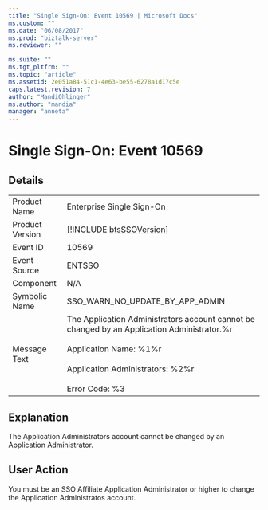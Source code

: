 ```yaml
---
title: "Single Sign-On: Event 10569 | Microsoft Docs"
ms.custom: ""
ms.date: "06/08/2017"
ms.prod: "biztalk-server"
ms.reviewer: ""

ms.suite: ""
ms.tgt_pltfrm: ""
ms.topic: "article"
ms.assetid: 2e051a84-51c1-4e63-be55-6278a1d17c5e
caps.latest.revision: 7
author: "MandiOhlinger"
ms.author: "mandia"
manager: "anneta"
---
```

# Single Sign-On: Event 10569
## Details  
  
|                 |                                                                                                                                                                                                        |
|-----------------|--------------------------------------------------------------------------------------------------------------------------------------------------------------------------------------------------------|
|  Product Name   |                                                                                       Enterprise Single Sign-On                                                                                        |
| Product Version |                                                                      [!INCLUDE [btsSSOVersion](../includes/btsssoversion-md.md)]                                                                       |
|    Event ID     |                                                                                                 10569                                                                                                  |
|  Event Source   |                                                                                                 ENTSSO                                                                                                 |
|    Component    |                                                                                                  N/A                                                                                                   |
|  Symbolic Name  |                                                                                    SSO_WARN_NO_UPDATE_BY_APP_ADMIN                                                                                     |
|  Message Text   | The Application Administrators account cannot be changed by an Application Administrator.%r<br /><br /> Application Name: %1%r<br /><br /> Application Administrators: %2%r<br /><br /> Error Code: %3 |
  
## Explanation  
 The Application Administrators account cannot be changed by an Application Administrator.  
  
## User Action  
 You must be an SSO Affiliate Application Administrator or higher to change the Application Administratos account.